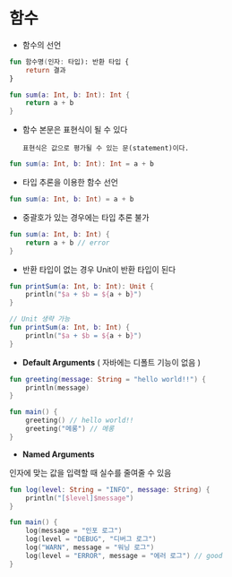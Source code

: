 # 함수

- 함수의 선언

```kotlin
fun 함수명(인자: 타입): 반환 타입 {
  	return 결과
}

fun sum(a: Int, b: Int): Int {
  	return a + b
}
```



- 함수 본문은 표현식이 될 수 있다

  `표현식은 값으로 평가될 수 있는 문(statement)이다.`

```kotlin
fun sum(a: Int, b: Int): Int = a + b
```



- 타입 추론을 이용한 함수 선언

```kotlin
fun sum(a: Int, b: Int) = a + b
```



- 중괄호가 있는 경우에는 타입 추론 불가

```kotlin
fun sum(a: Int, b: Int) {
  	return a + b // error
}
```



- 반환 타입이 없는 경우 Unit이 반환 타입이 된다

```kotlin
fun printSum(a: Int, b: Int): Unit {
    println("$a + $b = ${a + b}")
}

// Unit 생략 가능
fun printSum(a: Int, b: Int) {
    println("$a + $b = ${a + b}")
}
```



- **Default Arguments** ( 자바에는 디폴트 기능이 없음 )

```kotlin
fun greeting(message: String = "hello world!!") {
  	println(message) 
}

fun main() {
  	greeting() // hello world!!
  	greeting("메롱") // 메롱
}
```



- **Named Arguments**

인자에 맞는 값을 입력할 때 실수를 줄여줄 수 있음

```kotlin
fun log(level: String = "INFO", message: String) {
    println("[$level]$message")
}

fun main() {
    log(message = "인포 로그")
    log(level = "DEBUG", "디버그 로그")
    log("WARN", message = "워닝 로그")
    log(level = "ERROR", message = "에러 로그") // good
}
```

